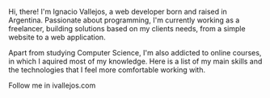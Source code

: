 Hi, there! I'm Ignacio Vallejos, a web developer born and raised in Argentina. Passionate about programming, I'm currently working as a freelancer, building solutions based on my clients needs, from a simple website to a web application.

Apart from studying Computer Science, I'm also addicted to online courses, in which I aquired most of my knowledge. Here is a list of my main skills and the technologies that I feel more comfortable working with.

Follow me in ivallejos.com
